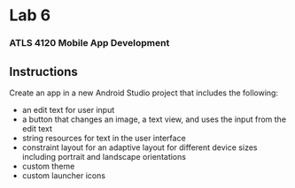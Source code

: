 # Lab 6
### ATLS 4120 Mobile App Development

## Instructions
Create an app in a new Android Studio project that includes the following:
* an edit text for user input
* a button that changes an image, a text view, and uses the input from the edit text
* string resources for text in the user interface
* constraint layout for an adaptive layout for different device sizes including portrait and landscape orientations
* custom theme
* custom launcher icons
